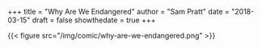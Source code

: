 +++
title = "Why Are We Endangered"
author = "Sam Pratt"
date = "2018-03-15"
draft = false
showthedate = true
+++

{{< figure src="/img/comic/why-are-we-endangered.png" >}}
